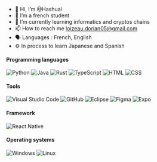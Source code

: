 - 👋 Hi, I’m @Hashual
- 👀 I’m a french student
- 🌱 I’m currently learning informatics and cryptos chains
- 📫 How to reach me loizeau.dorian05@gmail.com
- 🗣️ Languages : French, English
- ⚙️ In process to learn Japanese and Spanish

#### Programming languages
![Python](https://img.shields.io/badge/Python-blue?logo=Python&logoColor=white)
![Java](https://img.shields.io/badge/java-%23ED8B00.svg?&logo=openjdk&logoColor=white)
![Rust](https://img.shields.io/badge/Rust-grey?logo=Rust&logoColor=white)
![TypeScript](https://img.shields.io/badge/TypeScript-0384e8?logo=typescript&logoColor=white)
![HTML](https://img.shields.io/badge/HTML-EA1849?logo=HTML5&logoColor=white)
![CSS](https://img.shields.io/badge/CSS-0B966A?logo=CSS3&logoColor=white)

#### Tools
![Visual Studio Code](https://img.shields.io/badge/Visual%20Studio%20Code-007ACC?style=flat&logo=visual-studio-code&logoColor=white)
![GitHub](https://img.shields.io/badge/GitHub-181717?style=flat&logo=github&logoColor=white)
![Eclipse](https://img.shields.io/badge/Eclipse-2C2255?style=flat&logo=eclipse&logoColor=white)
![Figma](https://img.shields.io/badge/Figma-EA1849?style=flat&logo=figma&logoColor=white)
![Expo](https://img.shields.io/badge/Expo-0B966A?style=flat&logo=expo&logoColor=white)


#### Framework
![React Native](https://img.shields.io/badge/React%20Native-blue?logo=react&logoColor=white)


#### Operating systems
![Windows](https://img.shields.io/badge/Windows-0078D6?style=flat&logo=windows&logoColor=white)
![Linux](https://img.shields.io/badge/Linux-E98B13?style=flat&logo=linux&logoColor=white)
